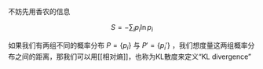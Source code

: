 不妨先用香农的信息

$$
S = -\sum_i p_i\ln p_i
$$

如果我们有两组不同的概率分布 $P=\{p_i\}$ 与 $P'=\{p_i'\}$ ，我们想度量这两组概率分布之间的距离，那我们可以用[[相对熵]]，也称为KL散度来定义“KL divergence”

 